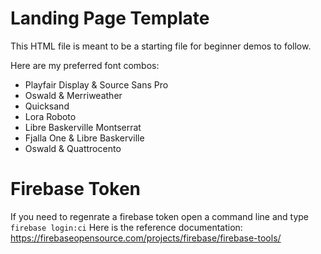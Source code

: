 # Landing Page Template

This HTML file is meant to be a starting file for beginner demos to follow. 

Here are my preferred font combos:
- Playfair Display & Source Sans Pro
- Oswald & Merriweather
- Quicksand
- Lora Roboto 
- Libre Baskerville Montserrat
- Fjalla One & Libre Baskerville
- Oswald & Quattrocento

# Firebase Token
If you need to regenrate a firebase token open a command line and type `firebase login:ci`
Here is the reference documentation: https://firebaseopensource.com/projects/firebase/firebase-tools/
